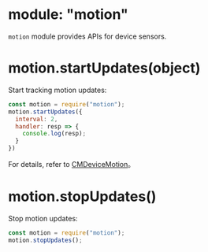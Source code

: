 # module: "motion"

`motion` module provides APIs for device sensors.

# motion.startUpdates(object)

Start tracking motion updates:

```js
const motion = require("motion");
motion.startUpdates({
  interval: 2,
  handler: resp => {
    console.log(resp);
  }
})
```

For details, refer to [CMDeviceMotion](https://developer.apple.com/documentation/coremotion/cmdevicemotion)。

# motion.stopUpdates()

Stop motion updates:

```js
const motion = require("motion");
motion.stopUpdates();
```